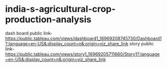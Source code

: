 # india-s-agricultural-crop-production-analysis


dash board public link-https://public.tableau.com/views/dashboard1_16969208745730/Dashboard1?:language=en-US&:display_count=n&:origin=viz_share_link
story public link-https://public.tableau.com/views/story1_16969205711660/Story1?:language=en-US&:display_count=n&:origin=viz_share_link
